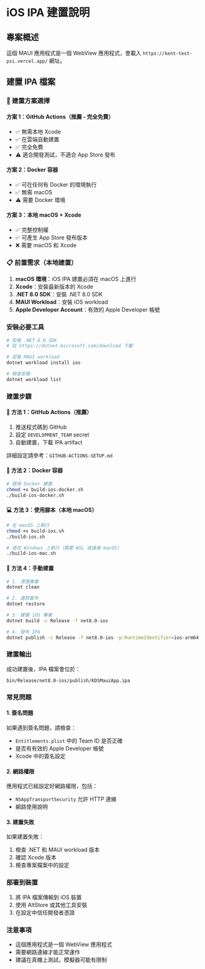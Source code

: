 # iOS IPA 建置說明

## 專案概述
這個 MAUI 應用程式是一個 WebView 應用程式，會載入 `https://kent-test-psi.vercel.app/` 網址。

## 建置 IPA 檔案

### 🚀 建置方案選擇

#### 方案 1：GitHub Actions（推薦 - 完全免費）
- ✅ 無需本地 Xcode
- ✅ 在雲端自動建置
- ✅ 完全免費
- ⚠️ 適合開發測試，不適合 App Store 發布

#### 方案 2：Docker 容器
- ✅ 可在任何有 Docker 的環境執行
- ✅ 無需 macOS
- ⚠️ 需要 Docker 環境

#### 方案 3：本地 macOS + Xcode
- ✅ 完整控制權
- ✅ 可產生 App Store 發布版本
- ❌ 需要 macOS 和 Xcode

### 📋 前置需求（本地建置）
1. **macOS 環境**：iOS IPA 建置必須在 macOS 上進行
2. **Xcode**：安裝最新版本的 Xcode
3. **.NET 8.0 SDK**：安裝 .NET 8.0 SDK
4. **MAUI Workload**：安裝 iOS workload
5. **Apple Developer Account**：有效的 Apple Developer 帳號

### 安裝必要工具

```bash
# 安裝 .NET 8.0 SDK
# 從 https://dotnet.microsoft.com/download 下載

# 安裝 MAUI workload
dotnet workload install ios

# 檢查安裝
dotnet workload list
```

### 建置步驟

#### 🚀 方法 1：GitHub Actions（推薦）
1. 推送程式碼到 GitHub
2. 設定 `DEVELOPMENT_TEAM` secret
3. 自動建置，下載 IPA artifact

詳細設定請參考：`GITHUB-ACTIONS-SETUP.md`

#### 🐳 方法 2：Docker 容器
```bash
# 使用 Docker 建置
chmod +x build-ios-docker.sh
./build-ios-docker.sh
```

#### 💻 方法 3：使用腳本（本地 macOS）
```bash
# 在 macOS 上執行
chmod +x build-ios.sh
./build-ios.sh

# 或在 Windows 上執行（需要 WSL 或遠端 macOS）
./build-ios-mac.sh
```

#### 🔧 方法 4：手動建置
```bash
# 1. 清理專案
dotnet clean

# 2. 還原套件
dotnet restore

# 3. 建置 iOS 專案
dotnet build -c Release -f net8.0-ios

# 4. 發布 IPA
dotnet publish -c Release -f net8.0-ios -p:RuntimeIdentifier=ios-arm64
```

### 建置輸出
成功建置後，IPA 檔案會位於：
```
bin/Release/net8.0-ios/publish/KDSMauiApp.ipa
```

### 常見問題

#### 1. 簽名問題
如果遇到簽名問題，請檢查：
- `Entitlements.plist` 中的 Team ID 是否正確
- 是否有有效的 Apple Developer 帳號
- Xcode 中的簽名設定

#### 2. 網路權限
應用程式已經設定好網路權限，包括：
- `NSAppTransportSecurity` 允許 HTTP 連線
- 網路使用說明

#### 3. 建置失敗
如果建置失敗：
1. 檢查 .NET 和 MAUI workload 版本
2. 確認 Xcode 版本
3. 檢查專案檔案中的設定

### 部署到裝置
1. 將 IPA 檔案傳輸到 iOS 裝置
2. 使用 AltStore 或其他工具安裝
3. 在設定中信任開發者憑證

### 注意事項
- 這個應用程式是一個 WebView 應用程式
- 需要網路連線才能正常運作
- 建議在真機上測試，模擬器可能有限制
